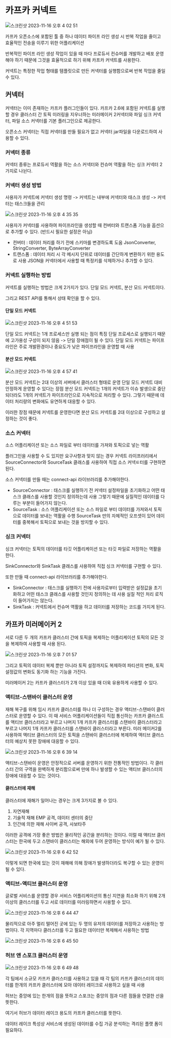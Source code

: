 # 카프카 커넥트

![스크린샷 2023-11-16 오후 4 02 51](https://github.com/kibongcoders/Study/assets/54662349/b153d1fe-b3bb-4682-898a-750a8a7fa2fa)

카프카 오픈소스에 포함된 툴 중 하나
데이터 파이프 라인 생성 시 반복 작업을 줄이고 효율적인 전송을 이루기 위한 어플리케이션

반복적인 파이프 라인 생성 작업이 있을 때 마다 프로듀서 컨슈머를 개발하고 배포 운영해야 하기 때문에 그것을 효율적으로 하기 위해 카프카 커넥트를 사용한다. 

커넥트는 특정한 작업 형태를 템플릿으로 만든 커넥터를 실행함으로써 반복 작업을 줄일 수 있다.

## 커넥터

커넥터는 이미 존재하는 카프카 플러그인들이 있다.
카프카 2.6에 포함된 커넥트를 실행할 경우 클러스터 간 토픽 미러링을 지우너하는 미러메이커 2커넥터와 파일 싱크 커넥터, 파일 소스 커넥터를 기본 플러그인으로 제공한다.

오픈소스 커넥터는 직접 커넥터를 만들 필요가 없고 커넥터 jar파일을 다운로드하여 사용할 수 있다.

### 커넥터 종류

커넥터 종류는 프로듀서 역활을 하는 소스 커넥터와 컨슈머 역활을 하는 싱크 커넥터 2가지로 나뉜다.

### 커넥터 생성 방법

사용자가 커넥트에 커넥터 생성 명령 -> 커넥트는 내부에 커넥터와 태스크 생성 -> 커넥터는 태스크들을 관리

![스크린샷 2023-11-16 오후 4 35 35](https://github.com/kibongcoders/Study/assets/54662349/a6d8d984-2696-4c3e-bce6-a02e6b59887d)

사용자가 커넥터를 사용하여 파이프라인을 생성할 때 컨버터와 트랜스폼 기능을 옵션으로 추가할 수 있다. (반드시 필요한 설정은 아님)

- 컨버터 :  데이터 처리를 하기 전에 스키마를 변경하도록 도움
  JsonConverter, StringConverter, ByteArrayConverter
- 트랜스폼 : 데이터 처리 시 각 메시지 단위로 데이터를 간단하게 변환하기 위한 용도로 사용
  JSON을 커넥터에서 사용할 때 특정키를 삭제하거나 추가할 수 있다.


### 커넥트 실행하는 방법

커넥트를 실행하는 방법은 크게 2가지가 있다. 단일 모드 커넥트, 분산 모드 커넥트이다. 

그리고 REST API를 통해서 상태 확인을 할 수 있다.

#### 단일 모드 커넥트

![스크린샷 2023-11-16 오후 4 51 53](https://github.com/kibongcoders/Study/assets/54662349/24b718e2-ae29-4f25-b02b-adb122a3c688)

단일 모드 커넥트는 1개 프로세스만 실행 되는 점이 특징
단일 프로세스로 실행되기 때문에 고가용성 구성이 되지 않음 -> 단일 장애점이 될 수 있다.
단일 모드 커넥트는 파이프라인은 주로 개발환경이나 중요도가 낮은 파이프라인을 운영할 때 사용

#### 분산 모드 커넥트

![스크린샷 2023-11-16 오후 4 57 41](https://github.com/kibongcoders/Study/assets/54662349/ea73eabe-b0ed-4202-83e2-935535a2e33c)

분산 모드 커넥트는 2대 이상의 서버에서 클러스터 형태로 운영
단일 모드 커넥트 대비 안정하게 운영할 수 있다는 장점
분산 모드 커넥트는 1개의 커넥트가 이슈 발생으로 중단 되더라도 1개의 커넥트가 파이프라인으로 지속적으로 처리할 수 있다.
그렇기 때문에 데이터 처리량의 변화에도 유연하게 대응할 수 있다.

이러한 장점 때문에 커넥트를 운영한다면 분산 모드 커넥트를 2대 이상으로 구성하고 설정하는 것이 좋다.

### 소스 커넥터

소스 어플리케이션 또는 소스 파일로 부터 데이터를 가져와 토픽으로 넣는 역활

플러그인을 사용할 수 도 있지만 요구사항과 맞지 않는 경우 커넥트 라이프러리에서 SourceConnector와 SourceTask 클래스를 사용하여 직접 소스 커넥ㅌ터를 구현하면 된다.

소스 커넥터를 만들 때는 connect-api 라이브러리를 추가해야한다.

- SourceConnector : 태스크를 실행하기 전 커넥터 설정파일을 초기화하고 어떤 태스크 클래스를 사용할 것인지 정의하는데 사용
  그렇기 때문에 실질적인 데이터를 다루는 부분이 들어가지 않는다. 
- SourceTask : 소스 어플리케이션 또는 소스 파일로 부터 데이터를 가져와서 토픽으로 데이터를 보내는 역활을 수행
  SourceTask 만의 자체적인 오프셋이 있어 데이터를 중복해서 토픽으로 보내는 것을 방지할 수 있다.

### 싱크 커넥터

싱크 커넥터는 토픽의 데이터를 타깃 어플리케이션 또는 타깃 파일로 저장하는 역활을 한다.

SinkConnector와 SinkTask 클래스를 사용하여 직접 싱크 커넥터를 구현할 수 있다.

또한 만들 때 connect-api 라이브러리를 추가해야한다.

 - SinkConnector :  태스크를 실행하기 전에 사용자로부터 입력받은 설정값을 초기화하고 어떤 태스크 클래스를 사용할 것인지 정의하는 데 사용
   실질 적인 처리 로직이 들어가지는 않는다.
- SinkTask : 커넥트에서 컨슈머 역활을 하고 데이터를 저장하는 코드를 가지게 된다.


## 카프카 미러메이커 2

서로 다른 두 개의 카프카 클러스터 간에 토픽을 복제하는 어플리케이션
토픽의 모든 것을 복제하여 사용할 때 사용 된다.

![스크린샷 2023-11-16 오후 7 01 57](https://github.com/kibongcoders/Study/assets/54662349/4c945fdd-8422-4244-ade0-2f75e6b3b7e6)

그리고 토픽의 데이터 복제 뿐만 아니라 토픽 설정까지도 복제하여 파티션의 변화, 토픽 설정값의 변화도 동기화 하는 기능을 가진다.

미러메이커 2는 카프카 클러스터가 2개 이상 있을 때 더욱 유용하게 사용할 수 있다.

### 액티브-스탠바이 클러스터 운영

재해 복구를 위해 임시 카프카 클러스터를 하나 더 구성하는 경우 액티브-스탠바이 클러스터로 운영할 수 있다.
이 때 서비스 어플리케이션들이 직접 통신하는 카프카 클러스트를 액티브 클러스터라고 부르고 나머지 1개 카프카 클러스터를 스탠바이 클러스터라고 부르고 나머지 1개 카프카 클러스터를 스탠바이 클러스터라고 부른다.
미러 메이커2를 사용하여 액티브 클러스터의 모든 토픽을 스탠바이 클러스터에 복제하여 액티브 클러스터의 예상치 못한 장애에 대응할 수 있다.

![스크린샷 2023-11-16 오후 6 39 14](https://github.com/kibongcoders/Study/assets/54662349/1875d275-d89c-4258-9c4c-c4dd9b766588)

액티브-스탠바이 운영은 안정적으로 서버를 운영하기 위한 전통적인 방법이다.
각 클러스터 간의 구역을 완벽하게 분리함으로써 만에 하나 발생할 수 있는 액티브 클러스터의 장애에 대응할 수 있는 것이다.

#### 클러스터에 재해

클러스터에 재해가 일어나는 경우는 크게 3가지로 볼 수 있다.

1. 자연재해
2. 기술적 재해
   EMP 공격, 데이터 센터의 중단
3. 인간에 의한 재해
   사이버 공격, 사보타주

이러한 공격에 가장 좋은 방법은 물리적인 공간을 분리하는 것이다. 
이럴 때 액티브 클러스터는 한국에 두고 스탠바이 클러스터는 해외에 두어 운영하는 방식이 예가 될 수 있다.

![스크린샷 2023-11-16 오후 6 42 52](https://github.com/kibongcoders/Study/assets/54662349/e43c83cd-5098-4e9d-aa11-60727f940a5b)

이렇게 되면 한국에 있는 것이 재해에 의해 장애가 발생하더라도 복구할 수 있는 운영이 될 수 있다.

### 액티브-액티브 클러스터 운영

글로벌 서비스를 운영할 경우 서비스 어플리케이션의 통신 지연을 최소화 하기 위해 2개 이상의 클러스터를 두고 서로 데이터를 미러링하면서 사용할 수 있다.

![스크린샷 2023-11-16 오후 6 44 47](https://github.com/kibongcoders/Study/assets/54662349/0aa63e6a-6cd2-4cbd-b266-aeef919c6993)

물리적으로 아주 멀리 떨어진 곳에 있는 두 명의 유저의 데이터를 저장하고 사용하는 방법이다.
각 지역마다 클러스터를 두고 필요한 데이터만 복제해서 사용하는 방법

![스크린샷 2023-11-16 오후 6 45 50](https://github.com/kibongcoders/Study/assets/54662349/73d6ff07-17d3-448a-8bef-aca7359d3e74)

### 허브 앤 스포크 클러스터 운영

![스크린샷 2023-11-16 오후 6 49 48](https://github.com/kibongcoders/Study/assets/54662349/f29366a9-76ab-4900-b1eb-436e6dc0f76f)

각 팀에서 소규모 카프카 클러스터를 사용하고 있을 때 각 팀의 카프카 클러스터의 데이터를 한개의 카프카 클러스터에 모아 데이터 레이크로 사용하고 싶을 때 사용

허브는 중앙에 있는 한개의 점을 뜻하고 스포크는 중앙의 점과 다른 점들을 연결한 선을 뜻한다.

여기서 허브가 데이터 레이크 용도의 카프카 클러스터를 뜻한다.

데이터 레이크 특성상 서비스에 생성된 데이터를 수집 가공 분석하는 격리된 플랫 폼이 필요하다.

